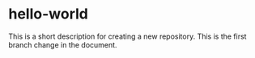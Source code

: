 # hello-world
This is a short description for creating a new repository.
This is the first branch change in the document.
